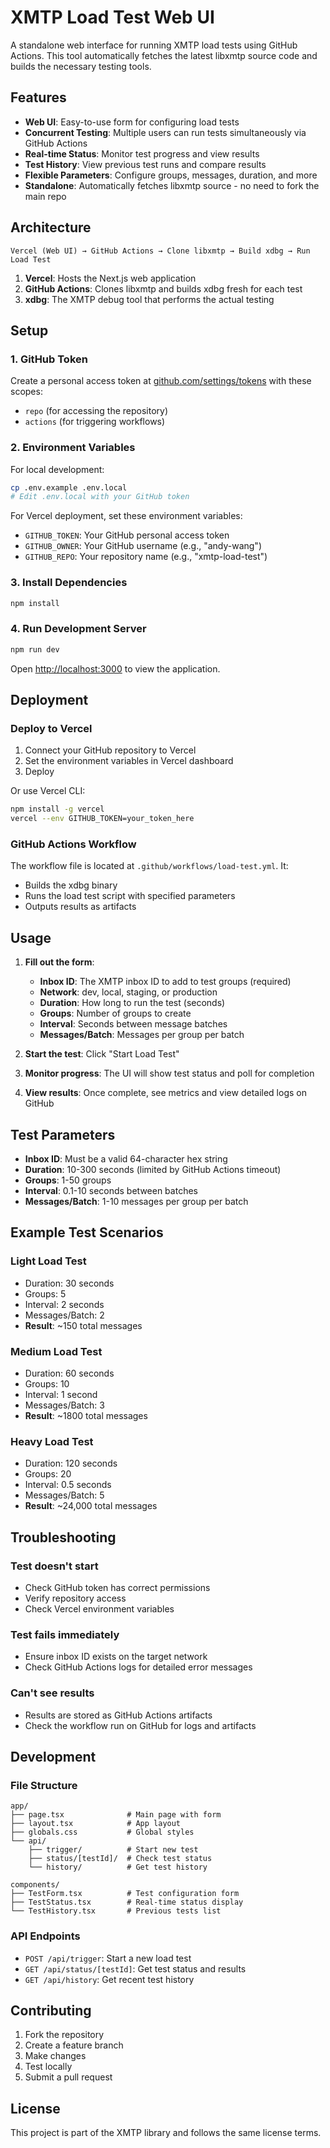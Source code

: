 # XMTP Load Test Web UI

A standalone web interface for running XMTP load tests using GitHub Actions. This tool automatically fetches the latest libxmtp source code and builds the necessary testing tools.

## Features

- **Web UI**: Easy-to-use form for configuring load tests
- **Concurrent Testing**: Multiple users can run tests simultaneously via GitHub Actions
- **Real-time Status**: Monitor test progress and view results
- **Test History**: View previous test runs and compare results
- **Flexible Parameters**: Configure groups, messages, duration, and more
- **Standalone**: Automatically fetches libxmtp source - no need to fork the main repo

## Architecture

```
Vercel (Web UI) → GitHub Actions → Clone libxmtp → Build xdbg → Run Load Test
```

1. **Vercel**: Hosts the Next.js web application
2. **GitHub Actions**: Clones libxmtp and builds xdbg fresh for each test
3. **xdbg**: The XMTP debug tool that performs the actual testing

## Setup

### 1. GitHub Token

Create a personal access token at [github.com/settings/tokens](https://github.com/settings/tokens) with these scopes:
- `repo` (for accessing the repository)
- `actions` (for triggering workflows)

### 2. Environment Variables

For local development:
```bash
cp .env.example .env.local
# Edit .env.local with your GitHub token
```

For Vercel deployment, set these environment variables:
- `GITHUB_TOKEN`: Your GitHub personal access token
- `GITHUB_OWNER`: Your GitHub username (e.g., "andy-wang")  
- `GITHUB_REPO`: Your repository name (e.g., "xmtp-load-test")

### 3. Install Dependencies

```bash
npm install
```

### 4. Run Development Server

```bash
npm run dev
```

Open [http://localhost:3000](http://localhost:3000) to view the application.

## Deployment

### Deploy to Vercel

1. Connect your GitHub repository to Vercel
2. Set the environment variables in Vercel dashboard
3. Deploy

Or use Vercel CLI:
```bash
npm install -g vercel
vercel --env GITHUB_TOKEN=your_token_here
```

### GitHub Actions Workflow

The workflow file is located at `.github/workflows/load-test.yml`. It:
- Builds the xdbg binary
- Runs the load test script with specified parameters
- Outputs results as artifacts

## Usage

1. **Fill out the form**:
   - **Inbox ID**: The XMTP inbox ID to add to test groups (required)
   - **Network**: dev, local, staging, or production
   - **Duration**: How long to run the test (seconds)
   - **Groups**: Number of groups to create
   - **Interval**: Seconds between message batches
   - **Messages/Batch**: Messages per group per batch

2. **Start the test**: Click "Start Load Test"

3. **Monitor progress**: The UI will show test status and poll for completion

4. **View results**: Once complete, see metrics and view detailed logs on GitHub

## Test Parameters

- **Inbox ID**: Must be a valid 64-character hex string
- **Duration**: 10-300 seconds (limited by GitHub Actions timeout)
- **Groups**: 1-50 groups
- **Interval**: 0.1-10 seconds between batches
- **Messages/Batch**: 1-10 messages per group per batch

## Example Test Scenarios

### Light Load Test
- Duration: 30 seconds
- Groups: 5
- Interval: 2 seconds
- Messages/Batch: 2
- **Result**: ~150 total messages

### Medium Load Test  
- Duration: 60 seconds
- Groups: 10
- Interval: 1 second
- Messages/Batch: 3
- **Result**: ~1800 total messages

### Heavy Load Test
- Duration: 120 seconds
- Groups: 20
- Interval: 0.5 seconds
- Messages/Batch: 5
- **Result**: ~24,000 total messages

## Troubleshooting

### Test doesn't start
- Check GitHub token has correct permissions
- Verify repository access
- Check Vercel environment variables

### Test fails immediately
- Ensure inbox ID exists on the target network
- Check GitHub Actions logs for detailed error messages

### Can't see results
- Results are stored as GitHub Actions artifacts
- Check the workflow run on GitHub for logs and artifacts

## Development

### File Structure

```
app/
├── page.tsx              # Main page with form
├── layout.tsx            # App layout
├── globals.css           # Global styles
└── api/
    ├── trigger/          # Start new test
    ├── status/[testId]/  # Check test status  
    └── history/          # Get test history

components/
├── TestForm.tsx          # Test configuration form
├── TestStatus.tsx        # Real-time status display
└── TestHistory.tsx       # Previous tests list
```

### API Endpoints

- `POST /api/trigger`: Start a new load test
- `GET /api/status/[testId]`: Get test status and results
- `GET /api/history`: Get recent test history

## Contributing

1. Fork the repository
2. Create a feature branch
3. Make changes
4. Test locally
5. Submit a pull request

## License

This project is part of the XMTP library and follows the same license terms.